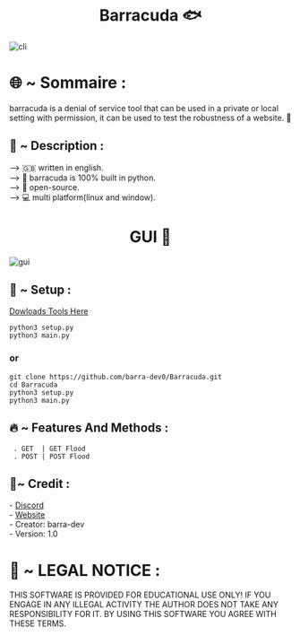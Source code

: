 <h1 align="center">Barracuda 🐟</h1> 

![cli](https://github.com/user-attachments/assets/61f5f897-5035-44aa-83e9-f95544066e9f)

# 🌐 ~ Sommaire :


 barracuda is a denial of service tool that can be used in a private or local setting with permission,
it can be used to test the robustness of a website. 📡

## 📖 ~ Description :
<p>

</p>

<p>
   --> 🇬🇧 written in english.<br>
   --> 🐍 barracuda is 100% built in python.<br>
   --> 📁 open-source.<br>
   --> 💻 multi platform(linux and window).<br>
</p>

<h1 align="center">GUI 🎉</h1> 

![gui](https://github.com/user-attachments/assets/faeda7fa-1378-4a62-b822-bde0edb66bfa)
## 🐢 ~ Setup  :

<a href="https://github.com/barra-dev0/Barracuda/archive/main.zip">Dowloads Tools Here</a>
```
python3 setup.py
python3 main.py
```
### or
<p>
 
```
git clone https://github.com/barra-dev0/Barracuda.git
cd Barracuda
python3 setup.py
python3 main.py
```

</p>

## 🔥 ~ Features And Methods :
```
 . GET  | GET Flood
 . POST | POST Flood
```

## 🔗~ Credit :

<p>
  - <a href="coming">Discord</a><br>
  - <a href="coming">Website</a><br>
  - Creator: barra-dev<br>
  - Version: 1.0
</p>

# 🛑 ~ LEGAL NOTICE :

THIS SOFTWARE IS PROVIDED FOR EDUCATIONAL USE ONLY!
IF YOU ENGAGE IN ANY ILLEGAL ACTIVITY
THE AUTHOR DOES NOT TAKE ANY RESPONSIBILITY FOR IT.
BY USING THIS SOFTWARE YOU AGREE WITH THESE TERMS.
